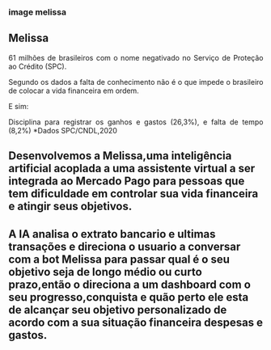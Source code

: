 ### image melissa

## Melissa

<p align="justify">61 milhões de brasileiros com o nome negativado no Serviço de Proteção ao Crédito (SPC).</p>
 <p align="justify">Segundo os dados a falta de conhecimento não é o que impede o brasileiro de colocar a vida financeira em ordem.</p>
 <p align="justify">E sim:</p>
 <p align="justify">Disciplina para registrar os ganhos e gastos (26,3%), e falta de tempo (8,2%) *Dados SPC/CNDL,2020</p>

## Desenvolvemos a Melissa,uma inteligência artificial acoplada a uma assistente virtual a ser integrada ao Mercado Pago para pessoas que tem dificuldade em controlar sua vida financeira e atingir seus objetivos.​

## A IA analisa o extrato bancario e ultimas transações e direciona o usuario a conversar com a bot Melissa para passar qual é o seu objetivo seja de longo médio ou curto prazo,então o direciona a um dashboard com o seu progresso,conquista e quão perto ele esta de alcançar seu objetivo personalizado de acordo com a sua situação financeira despesas e gastos.​

